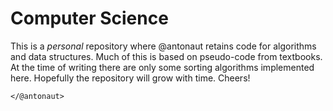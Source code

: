 Computer Science
================

This is a _personal_ repository where @antonaut retains code for algorithms
and data structures. Much of this is based on pseudo-code from textbooks. At
the  time of writing there are only some sorting algorithms implemented here.
Hopefully the repository will grow with time. Cheers!

    </@antonaut>

